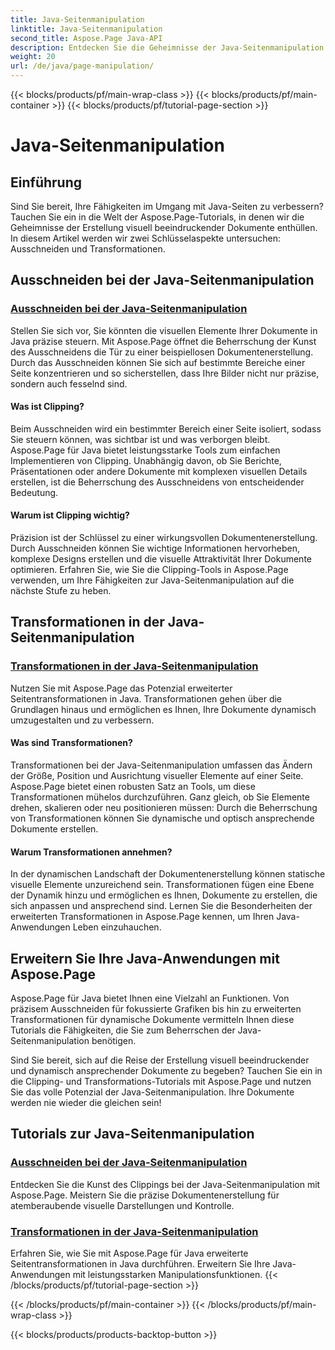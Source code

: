 ```yaml
---
title: Java-Seitenmanipulation
linktitle: Java-Seitenmanipulation
second_title: Aspose.Page Java-API
description: Entdecken Sie die Geheimnisse der Java-Seitenmanipulation mit Aspose.Page-Tutorials. Tauchen Sie ein in Ausschnitte und Transformationen, um mühelos visuell beeindruckende Dokumente zu erstellen.
weight: 20
url: /de/java/page-manipulation/
---
```


{{< blocks/products/pf/main-wrap-class >}}
{{< blocks/products/pf/main-container >}}
{{< blocks/products/pf/tutorial-page-section >}}

# Java-Seitenmanipulation


## Einführung

Sind Sie bereit, Ihre Fähigkeiten im Umgang mit Java-Seiten zu verbessern? Tauchen Sie ein in die Welt der Aspose.Page-Tutorials, in denen wir die Geheimnisse der Erstellung visuell beeindruckender Dokumente enthüllen. In diesem Artikel werden wir zwei Schlüsselaspekte untersuchen: Ausschneiden und Transformationen.

## Ausschneiden bei der Java-Seitenmanipulation

### [Ausschneiden bei der Java-Seitenmanipulation](./clipping/)

Stellen Sie sich vor, Sie könnten die visuellen Elemente Ihrer Dokumente in Java präzise steuern. Mit Aspose.Page öffnet die Beherrschung der Kunst des Ausschneidens die Tür zu einer beispiellosen Dokumentenerstellung. Durch das Ausschneiden können Sie sich auf bestimmte Bereiche einer Seite konzentrieren und so sicherstellen, dass Ihre Bilder nicht nur präzise, sondern auch fesselnd sind.

#### Was ist Clipping?

Beim Ausschneiden wird ein bestimmter Bereich einer Seite isoliert, sodass Sie steuern können, was sichtbar ist und was verborgen bleibt. Aspose.Page für Java bietet leistungsstarke Tools zum einfachen Implementieren von Clipping. Unabhängig davon, ob Sie Berichte, Präsentationen oder andere Dokumente mit komplexen visuellen Details erstellen, ist die Beherrschung des Ausschneidens von entscheidender Bedeutung.

#### Warum ist Clipping wichtig?

Präzision ist der Schlüssel zu einer wirkungsvollen Dokumentenerstellung. Durch Ausschneiden können Sie wichtige Informationen hervorheben, komplexe Designs erstellen und die visuelle Attraktivität Ihrer Dokumente optimieren. Erfahren Sie, wie Sie die Clipping-Tools in Aspose.Page verwenden, um Ihre Fähigkeiten zur Java-Seitenmanipulation auf die nächste Stufe zu heben.

## Transformationen in der Java-Seitenmanipulation

### [Transformationen in der Java-Seitenmanipulation](./transformations/)

Nutzen Sie mit Aspose.Page das Potenzial erweiterter Seitentransformationen in Java. Transformationen gehen über die Grundlagen hinaus und ermöglichen es Ihnen, Ihre Dokumente dynamisch umzugestalten und zu verbessern.

#### Was sind Transformationen?

Transformationen bei der Java-Seitenmanipulation umfassen das Ändern der Größe, Position und Ausrichtung visueller Elemente auf einer Seite. Aspose.Page bietet einen robusten Satz an Tools, um diese Transformationen mühelos durchzuführen. Ganz gleich, ob Sie Elemente drehen, skalieren oder neu positionieren müssen: Durch die Beherrschung von Transformationen können Sie dynamische und optisch ansprechende Dokumente erstellen.

#### Warum Transformationen annehmen?

In der dynamischen Landschaft der Dokumentenerstellung können statische visuelle Elemente unzureichend sein. Transformationen fügen eine Ebene der Dynamik hinzu und ermöglichen es Ihnen, Dokumente zu erstellen, die sich anpassen und ansprechend sind. Lernen Sie die Besonderheiten der erweiterten Transformationen in Aspose.Page kennen, um Ihren Java-Anwendungen Leben einzuhauchen.

## Erweitern Sie Ihre Java-Anwendungen mit Aspose.Page

Aspose.Page für Java bietet Ihnen eine Vielzahl an Funktionen. Von präzisem Ausschneiden für fokussierte Grafiken bis hin zu erweiterten Transformationen für dynamische Dokumente vermitteln Ihnen diese Tutorials die Fähigkeiten, die Sie zum Beherrschen der Java-Seitenmanipulation benötigen.

Sind Sie bereit, sich auf die Reise der Erstellung visuell beeindruckender und dynamisch ansprechender Dokumente zu begeben? Tauchen Sie ein in die Clipping- und Transformations-Tutorials mit Aspose.Page und nutzen Sie das volle Potenzial der Java-Seitenmanipulation. Ihre Dokumente werden nie wieder die gleichen sein!
## Tutorials zur Java-Seitenmanipulation
### [Ausschneiden bei der Java-Seitenmanipulation](./clipping/)
Entdecken Sie die Kunst des Clippings bei der Java-Seitenmanipulation mit Aspose.Page. Meistern Sie die präzise Dokumentenerstellung für atemberaubende visuelle Darstellungen und Kontrolle.
### [Transformationen in der Java-Seitenmanipulation](./transformations/)
Erfahren Sie, wie Sie mit Aspose.Page für Java erweiterte Seitentransformationen in Java durchführen. Erweitern Sie Ihre Java-Anwendungen mit leistungsstarken Manipulationsfunktionen.
{{< /blocks/products/pf/tutorial-page-section >}}

{{< /blocks/products/pf/main-container >}}
{{< /blocks/products/pf/main-wrap-class >}}

{{< blocks/products/products-backtop-button >}}
